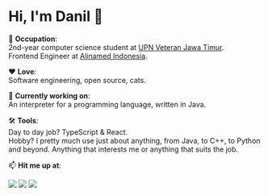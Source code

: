 # Hi, I'm Danil 👋

📖 **Occupation**: <br>
2nd-year computer science student at [UPN Veteran Jawa Timur](https://upnjatim.ac.id). <br>
Frontend Engineer at [Alinamed Indonesia](https://www.linkedin.com/company/alinamed/).

❤️ **Love**: <br>
Software engineering, open source, cats.

🔭 **Currently working on**: <br>
An interpreter for a programming language, written in Java.

🛠️ **Tools**:<br>
Day to day job? TypeScript & React.<br>
Hobby? I pretty much use just about anything, from Java, to C++, to Python and beyond. Anything that interests me or anything that suits the job.

📫 **Hit me up at**:

[![](http://img.shields.io/badge/-LinkedIn-lightgrey?logo=linkedin&style=flat&logoColor=white&color=0077B5)](https://linkedin.com/in/danilhendrasr) 
[![](http://img.shields.io/badge/-Twitter-lightgrey?logo=twitter&style=flat&logoColor=white&color=1DA1F2)](https://twitter.com/danilhendrasr) 
[![](http://img.shields.io/badge/-Email-lightgrey?logo=gmail&style=flat&logoColor=white&color=D14836)](mailto:danilhendrasr@gmail.com)

<!--
**danilhendras/danilhendras** is a ✨ _special_ ✨ repository because its `README.md` (this file) appears on your GitHub profile.

Here are some ideas to get you started:

- 🔭 I’m currently working on ...
- 🌱 I’m currently learning ...
- 👯 I’m looking to collaborate on ...
- 🤔 I’m looking for help with ...
- 💬 Ask me about ...
- 📫 How to reach me: ...
- 😄 Pronouns: ...
- ⚡ Fun fact: ...
-->
